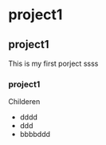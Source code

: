 # project1

## project1

This is my first porject
ssss

### project1

Childeren
- dddd
- ddd
- bbbbddd



